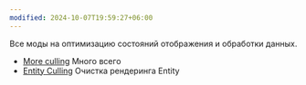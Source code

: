 ```yaml
---
modified: 2024-10-07T19:59:27+06:00
---
```

Все моды на оптимизацию состояний отображения и обработки данных.

- [More culling](https://modrinth.com/mod/moreculling)
	Много всего
- [Entity Culling](https://modrinth.com/mod/entityculling)
	Очистка рендеринга Entity